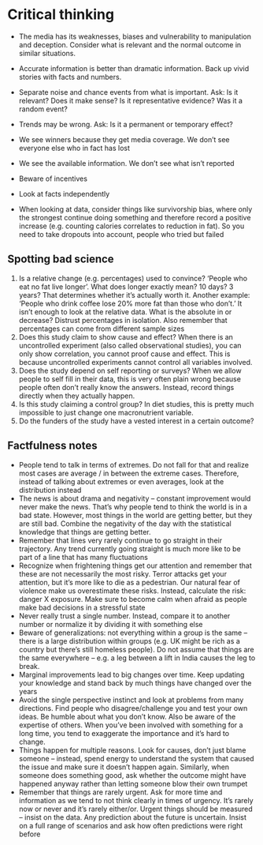 # Critical thinking
- The media has its weaknesses, biases and vulnerability to manipulation and deception. Consider what is relevant and the normal outcome in similar situations.
- Accurate information is better than dramatic information. Back up vivid stories with facts and numbers.
- Separate noise and chance events from what is important. Ask: Is it relevant? Does it make sense? Is it representative evidence? Was it a random event?
- Trends may be wrong. Ask: Is it a permanent or temporary effect?  

- We see winners because they get media coverage. We don’t see everyone else who in fact has lost 
- We see the available information. We don’t see what isn’t reported 
- Beware of incentives
- Look at facts independently 
- When looking at data, consider things like survivorship bias, where only the strongest continue doing something and therefore record a positive increase (e.g. counting calories correlates to reduction in fat). So you need to take dropouts into account, people who tried but failed

## Spotting bad science
1. Is a relative change (e.g. percentages) used to convince? ‘People who eat no fat live longer’. What does longer exactly mean? 10 days? 3 years? That determines whether it’s actually worth it.
 Another example: ‘People who drink coffee lose 20% more fat than those who don’t.’ It isn’t enough to look at the relative data. What is the absolute in or decrease? Distrust percentages in isolation. Also remember that percentages can come from different sample sizes
2. Does this study claim to show cause and effect? When there is an uncontrolled experiment (also called observational studies), you can only show correlation, you cannot proof cause and effect. This is because uncontrolled experiments cannot control all variables involved.
3. Does the study depend on self reporting or surveys? When we allow people to self fill in their data, this is very often plain wrong because people often don’t really know the answers. Instead, record things directly when they actually happen.
4. Is this study claiming a control group? In diet studies, this is pretty much impossible to just change one macronutrient variable.
5. Do the funders of the study have a vested interest in a certain outcome?

## Factfulness notes
- People tend to talk in terms of extremes. Do not fall for that and realize most cases are average / in between the extreme cases. Therefore, instead of talking about extremes or even averages, look at the distribution instead 
- The news is about drama and negativity – constant improvement would never make the news. That’s why people tend to think the world is in a bad state. However, most things in the world are getting better, but they are still bad. Combine the negativity of the day with the statistical knowledge that things are getting better. 
- Remember that lines very rarely continue to go straight in their trajectory. Any trend currently going straight is much more like to be part of a line that has many fluctuations 
- Recognize when frightening things get our attention and remember that these are not necessarily the most risky. Terror attacks get your attention, but it’s more like to die as a pedestrian. Our natural fear of violence make us overestimate these risks. Instead, calculate the risk: danger X exposure. Make sure to become calm when afraid as people make bad decisions in a stressful state
- Never really trust a single number. Instead, compare it to another number or normalize it by dividing it with something else
- Beware of generalizations: not everything within a group is the same – there is a large distribution within groups (e.g. UK might be rich as a country but there’s still homeless people). Do not assume that things are the same everywhere – e.g. a leg between a lift in India causes the leg to break. 
- Marginal improvements lead to big changes over time. Keep updating your knowledge and stand back by much things have changed over the years 
- Avoid the single perspective instinct and look at problems from many directions. Find people who disagree/challenge you and test your own ideas. Be humble about what you don’t know. Also be aware of the expertise of others. When you’ve been involved with something for a long time, you tend to exaggerate the importance and it’s hard to change. 
- Things happen for multiple reasons. Look for causes, don’t just blame someone – instead, spend energy to understand the system that caused the issue and make sure it doesn’t happen again. Similarly, when someone does something good, ask whether the outcome might have happened anyway rather than letting someone blow their own trumpet
- Remember that things are rarely urgent. Ask for more time and information as we tend to not think clearly in times of urgency. It’s rarely now or never and it’s rarely either/or. Urgent things should be measured – insist on the data. Any prediction about the future is uncertain. Insist on a full range of scenarios and ask how often predictions were right before 

